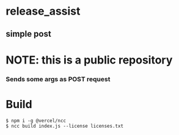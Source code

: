 # release_assist
## simple post

# NOTE: this is a public repository

### Sends some args as POST request 


# Build 
```
$ npm i -g @vercel/ncc  
$ ncc build index.js --license licenses.txt
```
